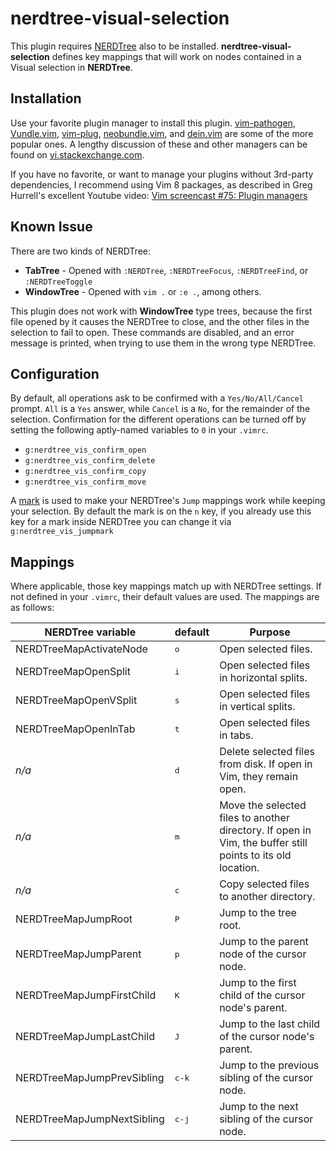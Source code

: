# nerdtree-visual-selection
This plugin requires [NERDTree](https://github.com/preservim/nerdtree) also to be installed. **nerdtree-visual-selection** defines key mappings that will work on nodes contained in a Visual selection in **NERDTree**.

## Installation

Use your favorite plugin manager to install this plugin. [vim-pathogen](https://github.com/tpope/vim-pathogen), [Vundle.vim](https://github.com/VundleVim/Vundle.vim), [vim-plug](https://github.com/junegunn/vim-plug), [neobundle.vim](https://github.com/Shougo/neobundle.vim), and [dein.vim](https://github.com/Shougo/dein.vim) are some of the more popular ones. A lengthy discussion of these and other managers can be found on [vi.stackexchange.com](https://vi.stackexchange.com/questions/388/what-is-the-difference-between-the-vim-plugin-managers).

If you have no favorite, or want to manage your plugins without 3rd-party dependencies, I recommend using Vim 8 packages, as described in Greg Hurrell's excellent Youtube video: [Vim screencast #75: Plugin managers](https://www.youtube.com/watch?v=X2_R3uxDN6g)

## Known Issue

There are two kinds of NERDTree:
* **TabTree** - Opened with `:NERDTree`, `:NERDTreeFocus`, `:NERDTreeFind`, or `:NERDTreeToggle`
* **WindowTree** - Opened with `vim .` or `:e .`, among others.

This plugin does not work with **WindowTree** type trees, because the first file opened by it causes the NERDTree to close, and the other files in the selection to fail to open. These commands are disabled, and an error message is printed, when trying to use them in the wrong type NERDTree.

## Configuration

By default, all operations ask to be confirmed with a `Yes/No/All/Cancel` prompt. `All` is a `Yes` answer, while `Cancel` is a `No`, for the remainder of the selection. Confirmation for the different operations can be turned off by setting the following aptly-named variables to `0` in your `.vimrc`.

* `g:nerdtree_vis_confirm_open`
* `g:nerdtree_vis_confirm_delete`
* `g:nerdtree_vis_confirm_copy`
* `g:nerdtree_vis_confirm_move`

A [mark](http://vimdoc.sourceforge.net/htmldoc/motion.html#mark-motions) is used to make your NERDTree's `Jump` mappings work while keeping your selection. By default the mark is on the `n` key, if you already use this key for a mark inside NERDTree you can change it via `g:nerdtree_vis_jumpmark`

## Mappings

Where applicable, those key mappings match up with NERDTree settings. If not defined in your `.vimrc`, their default values are used. The mappings are as follows:

NERDTree variable | default | Purpose
---|---|---
NERDTreeMapActivateNode | <kbd>o</kbd>  | Open selected files.
NERDTreeMapOpenSplit    | <kbd>i</kbd>  | Open selected files in horizontal splits.
NERDTreeMapOpenVSplit   | <kbd>s</kbd>  | Open selected files in vertical splits.
NERDTreeMapOpenInTab    | <kbd>t</kbd>  | Open selected files in tabs.
*n/a*                   | <kbd>d</kbd> | Delete selected files from disk. If open in Vim, they remain open.
*n/a*                   | <kbd>m</kbd>  | Move the selected files to another directory. If open in Vim, the buffer still points to its old location.
*n/a*                   | <kbd>c</kbd>  | Copy selected files to another directory.
NERDTreeMapJumpRoot        | <kbd>P</kbd>    | Jump to the tree root.
NERDTreeMapJumpParent      | <kbd>p</kbd>    | Jump to the parent node of the cursor node.
NERDTreeMapJumpFirstChild  | <kbd>K</kbd>    | Jump to the first child of the cursor node's parent.
NERDTreeMapJumpLastChild   | <kbd>J</kbd>    | Jump to the last child of the cursor node's parent.
NERDTreeMapJumpPrevSibling | <kbd>c-k</kbd>  | Jump to the previous sibling of the cursor node.
NERDTreeMapJumpNextSibling | <kbd>c-j</kbd>  | Jump to the next sibling of the cursor node.
